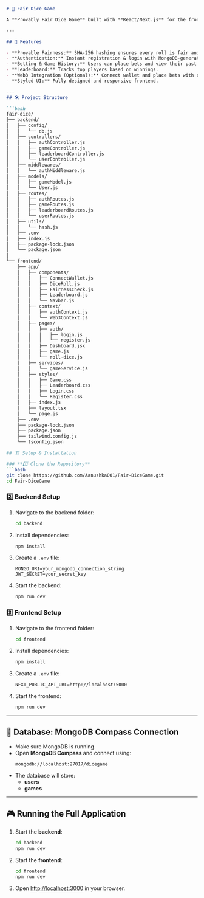 
```md
# 🎲 Fair Dice Game

A **Provably Fair Dice Game** built with **React/Next.js** for the frontend and **Node.js/Express** for the backend, using **MongoDB** for data storage. It features **SHA-256 hashing** for provable fairness, user authentication, game history tracking, and optional Web3 integration with **Ethers.js**.

---

## 🚀 Features

- **Provable Fairness:** SHA-256 hashing ensures every roll is fair and verifiable.
- **Authentication:** Instant registration & login with MongoDB-generated user IDs.
- **Betting & Game History:** Users can place bets and view their past rolls.
- **Leaderboard:** Tracks top players based on winnings.
- **Web3 Integration (Optional):** Connect wallet and place bets with crypto.
- **Styled UI:** Fully designed and responsive frontend.

---
## 🛠 Project Structure

```bash
fair-dice/
├── backend/
│   ├── config/
│   │   └── db.js
│   ├── controllers/
│   │   ├── authController.js
│   │   ├── gameController.js
│   │   ├── leaderboardController.js
│   │   └── userController.js
│   ├── middlewares/
│   │   └── authMiddleware.js
│   ├── models/
│   │   ├── gameModel.js
│   │   └── User.js
│   ├── routes/
│   │   ├── authRoutes.js
│   │   ├── gameRoutes.js
│   │   ├── leaderboardRoutes.js
│   │   └── userRoutes.js
│   ├── utils/
│   │   └── hash.js
│   ├── .env
│   ├── index.js
│   ├── package-lock.json
│   └── package.json
│
└── frontend/
    ├── app/
    │   ├── components/
    │   │   ├── ConnectWallet.js
    │   │   ├── DiceRoll.js
    │   │   ├── FairnessCheck.js
    │   │   ├── Leaderboard.js
    │   │   └── Navbar.js
    │   ├── context/
    │   │   ├── authContext.js
    │   │   └── Web3Context.js
    │   ├── pages/
    │   │   ├── auth/
    │   │   │   ├── login.js
    │   │   │   └── register.js
    │   │   ├── Dashboard.jsx
    │   │   ├── game.js
    │   │   └── roll-dice.js
    │   ├── services/
    │   │   └── gameService.js
    │   ├── styles/
    │   │   ├── Game.css
    │   │   ├── Leaderboard.css
    │   │   ├── Login.css
    │   │   └── Register.css
    │   ├── index.js
    │   ├── layout.tsx
    │   └── page.js
    ├── .env
    ├── package-lock.json
    ├── package.json
    ├── tailwind.config.js
    └── tsconfig.json

## 🏗 Setup & Installation

### **1️⃣ Clone the Repository**
```bash
git clone https://github.com/Aanushka001/Fair-DiceGame.git
cd Fair-DiceGame
```

### **2️⃣ Backend Setup**
1. Navigate to the backend folder:
   ```bash
   cd backend
   ```
2. Install dependencies:
   ```bash
   npm install
   ```
3. Create a `.env` file:
   ```
   MONGO_URI=your_mongodb_connection_string
   JWT_SECRET=your_secret_key
   ```
4. Start the backend:
   ```bash
   npm run dev
   ```

### **3️⃣ Frontend Setup**
1. Navigate to the frontend folder:
   ```bash
   cd frontend
   ```
2. Install dependencies:
   ```bash
   npm install
   ```
3. Create a `.env` file:
   ```
   NEXT_PUBLIC_API_URL=http://localhost:5000
   ```
4. Start the frontend:
   ```bash
   npm run dev
   ```

---

## 🔗 Database: MongoDB Compass Connection

- Make sure MongoDB is running.
- Open **MongoDB Compass** and connect using:
  ```
  mongodb://localhost:27017/dicegame
  ```
- The database will store:
  - **users**
  - **games**

---

## 🎮 Running the Full Application

1. Start the **backend**:
   ```bash
   cd backend
   npm run dev
   ```
2. Start the **frontend**:
   ```bash
   cd frontend
   npm run dev
   ```
3. Open [http://localhost:3000](http://localhost:3000) in your browser.

